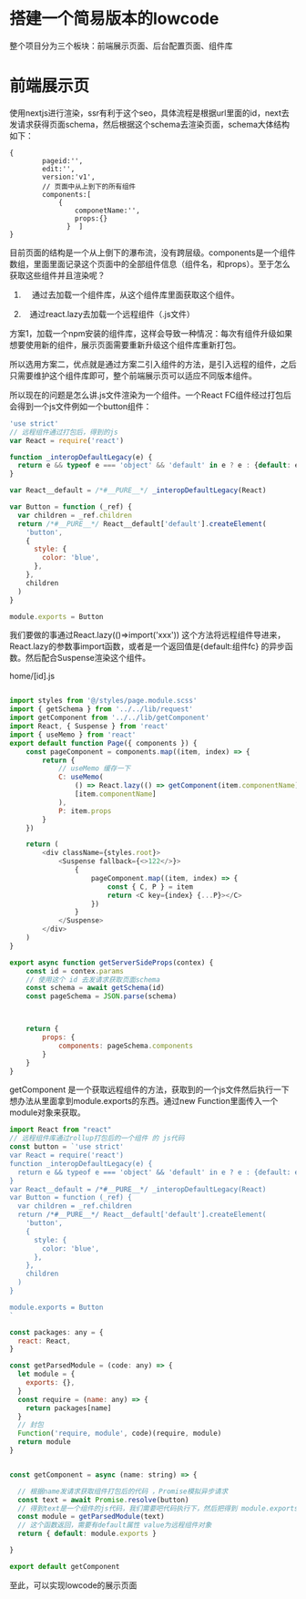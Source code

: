 # 搭建一个简易版本的lowcode

整个项目分为三个板块：前端展示页面、后台配置页面、组件库



# 前端展示页

使用nextjs进行渲染，ssr有利于这个seo，具体流程是根据url里面的id，next去发请求获得页面schema，然后根据这个schema去渲染页面，schema大体结构如下：

```
{
        pageid:'',
        edit:'',
        version:'v1',
        // 页面中从上到下的所有组件
        components:[
            {
                componetName:'',
                props:{}
              }  ]  
} 
```

目前页面的结构是一个从上倒下的瀑布流，没有跨层级。components是一个组件数组，里面里面记录这个页面中的全部组件信息（组件名，和props）。至于怎么获取这些组件并且渲染呢？

1.     通过去加载一个组件库，从这个组件库里面获取这个组件。

2.    通过react.lazy去加载一个远程组件（.js文件） 

方案1，加载一个npm安装的组件库，这样会导致一种情况：每次有组件升级如果想要使用新的组件，展示页面需要重新升级这个组件库重新打包。

所以选用方案二，优点就是通过方案二引入组件的方法，是引入远程的组件，之后只需要维护这个组件库即可，整个前端展示页可以适应不同版本组件。

所以现在的问题是怎么讲.js文件渲染为一个组件。一个React FC组件经过打包后会得到一个js文件例如一个button组件：

```javascript
'use strict'
// 远程组件通过打包后，得到的js
var React = require('react')

function _interopDefaultLegacy(e) {
  return e && typeof e === 'object' && 'default' in e ? e : {default: e}
}

var React__default = /*#__PURE__*/ _interopDefaultLegacy(React)

var Button = function (_ref) {
  var children = _ref.children
  return /*#__PURE__*/ React__default['default'].createElement(
    'button',
    {
      style: {
        color: 'blue',
      },
    },
    children
  )
}

module.exports = Button
```

我们要做的事通过React.lazy(()=>import('xxx')) 这个方法将远程组件导进来，React.lazy的参数事import函数，或者是一个返回值是{default:组件fc} 的异步函数。然后配合Suspense渲染这个组件。

home/[id].js

```javascript

import styles from '@/styles/page.module.scss'
import { getSchema } from '../../lib/request'
import getComponent from '../../lib/getComponent'
import React, { Suspense } from 'react'
import { useMemo } from 'react'
export default function Page({ components }) {
    const pageComponent = components.map((item, index) => {
        return {
            // useMemo 缓存一下
            C: useMemo(
                () => React.lazy(() => getComponent(item.componentName)),
                [item.componentName]
            ),
            P: item.props
        }
    })

    return (
        <div className={styles.root}>
            <Suspense fallback={<>122</>}>
                {
                    pageComponent.map((item, index) => {
                        const { C, P } = item
                        return <C key={index} {...P}></C>
                    })
                }
            </Suspense>
        </div>
    )
}

export async function getServerSideProps(contex) {
    const id = contex.params
    // 使用这个 id 去发请求获取页面schema
    const schema = await getSchema(id)
    const pageSchema = JSON.parse(schema)



    return {
        props: {
            components: pageSchema.components
        }
    }
}


```

getComponent 是一个获取远程组件的方法，获取到的一个js文件然后执行一下想办法从里面拿到module.exports的东西。通过new Function里面传入一个module对象来获取。

```javascript
import React from "react"
// 远程组件库通过rollup打包后的一个组件 的 js代码
const button = `'use strict'
var React = require('react')
function _interopDefaultLegacy(e) {
  return e && typeof e === 'object' && 'default' in e ? e : {default: e}
}
var React__default = /*#__PURE__*/ _interopDefaultLegacy(React)
var Button = function (_ref) {
  var children = _ref.children
  return /*#__PURE__*/ React__default['default'].createElement(
    'button',
    {
      style: {
        color: 'blue',
      },
    },
    children
  )
}

module.exports = Button
`

const packages: any = {
  react: React,
}

const getParsedModule = (code: any) => {
  let module = {
    exports: {},
  }
  const require = (name: any) => {
    return packages[name]
  }
  // 封包
  Function('require, module', code)(require, module)
  return module
}


const getComponent = async (name: string) => {

  // 根据name发请求获取组件打包后的代码 ，Promise模拟异步请求
  const text = await Promise.resolve(button)
  // 得到text是一个组件的js代码，我们需要吧代码执行下，然后把得到 module.exports，这就是一个React FC  
  const module = getParsedModule(text)
  // 这个函数返回，需要有default属性 value为远程组件对象
  return { default: module.exports }

}

export default getComponent
```

至此，可以实现lowcode的展示页面